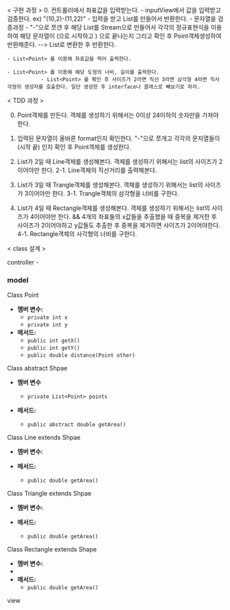 
< 구현 과정 >
0. 컨트롤러에서 좌표값을 입력받는다. 
    - inputView에서 값을 입력받고 검증한다. ex) "(10,2)-(11,22)"
        - 입력을 받고 List<Point>를 만들어서 반환한다.
            - 문자열을 검증과정
                  - "-"으로 쪼갠 후 해당 List를 Stream으로 만들어서 각각의 정규표현식을 이용하여 해당 문자열이 (으로 시작하고 ) 으로 끝나는지 그리고 확인 후
                     Point객체생성하여 반환해준다. --> List로 변환한 후 반환한다.  
   
    - List<Point> 를 이용해 좌표값을 찍어 출력한다.
    
    - List<Point> 를 이용해 해당 도형의 너비, 길이를 출력한다.
               - List<Point> 를 확인 후 사이즈가 2라면 직선 3라면 삼각형 4라면 직사각형의 생성자를 호출한다. 일단 생성한 후 interface나 클래스로 빼보기로 하자.
   

    

< TDD 과정 >

0. Point객체를 만든다. 객체를 생성하기 위해서는 0이상 24이하의 숫자만을 가져야한다.

1. 입력된 문자열이 올바른 format인지 확인한다. "-"으로 쪼개고 각각의 문자열들이 (시작  끝) 인지 확인 후 Point객체를 생성한다.

2. List<Point>가 2일 때 Line객체를 생성해본다. 객체를 생성하기 위해서는 list의 사이즈가 2이어야만 한다.
      2-1. Line객체의 직선거리를 출력해본다. 
3. List<Point>가 3일 때 Trangle객체를 생성해본다. 객체를 생성하기 위해서는 list의 사이즈가 3이어야만 한다.
      3-1. Trangle객체의 삼각형을 너비를 구한다.

4. List<Point>가 4일 때 Rectangle객체를 생성해본다. 객체를 생성하기 위해서는 list의 사이즈가 4이어야만 한다. && 4개의 좌표들의 x값들을 추출했을 때 중복을 제거한 후 
   사이즈가 2이어야하고 y값들도 추출한 후 중복을 제거하면 사이즈가 2이어야한다. 
      4-1. Rectangle객체의 사각형의 너비를 구한다.
   


< class 설계 >

controller
    - 



### model
Class Point

- **멤버 변수:**
    - `private int x` 
    - `private int y` 
- **메서드:**
    - `public int getX()`
    - `public int getY()`
    - `public double distance(Point other)`

Class abstract Shpae
- **멤버 변수**
    - `private List<Point> points`

- **메서드:**
    - `public abstract double getArea()`

Class Line extends Shpae

- **멤버 변수:**

- **메서드:**
    - `public double getArea()`

Class Triangle extends Shpae

- **멤버 변수:**

- **메서드:**
    - `public double getArea()`

Class Rectangle extends Shape

- **멤버 변수:**
- 
- **메서드:**
    - `public double getArea()`
    


view